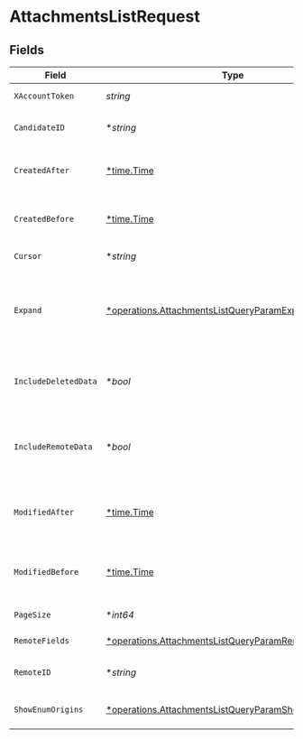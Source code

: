# AttachmentsListRequest


## Fields

| Field                                                                                                                              | Type                                                                                                                               | Required                                                                                                                           | Description                                                                                                                        |
| ---------------------------------------------------------------------------------------------------------------------------------- | ---------------------------------------------------------------------------------------------------------------------------------- | ---------------------------------------------------------------------------------------------------------------------------------- | ---------------------------------------------------------------------------------------------------------------------------------- |
| `XAccountToken`                                                                                                                    | *string*                                                                                                                           | :heavy_check_mark:                                                                                                                 | Token identifying the end user.                                                                                                    |
| `CandidateID`                                                                                                                      | **string*                                                                                                                          | :heavy_minus_sign:                                                                                                                 | If provided, will only return attachments for this candidate.                                                                      |
| `CreatedAfter`                                                                                                                     | [*time.Time](https://pkg.go.dev/time#Time)                                                                                         | :heavy_minus_sign:                                                                                                                 | If provided, will only return objects created after this datetime.                                                                 |
| `CreatedBefore`                                                                                                                    | [*time.Time](https://pkg.go.dev/time#Time)                                                                                         | :heavy_minus_sign:                                                                                                                 | If provided, will only return objects created before this datetime.                                                                |
| `Cursor`                                                                                                                           | **string*                                                                                                                          | :heavy_minus_sign:                                                                                                                 | The pagination cursor value.                                                                                                       |
| `Expand`                                                                                                                           | [*operations.AttachmentsListQueryParamExpand](../../../pkg/models/operations/attachmentslistqueryparamexpand.md)                   | :heavy_minus_sign:                                                                                                                 | Which relations should be returned in expanded form. Multiple relation names should be comma separated without spaces.             |
| `IncludeDeletedData`                                                                                                               | **bool*                                                                                                                            | :heavy_minus_sign:                                                                                                                 | Whether to include data that was marked as deleted by third party webhooks.                                                        |
| `IncludeRemoteData`                                                                                                                | **bool*                                                                                                                            | :heavy_minus_sign:                                                                                                                 | Whether to include the original data Merge fetched from the third-party to produce these models.                                   |
| `ModifiedAfter`                                                                                                                    | [*time.Time](https://pkg.go.dev/time#Time)                                                                                         | :heavy_minus_sign:                                                                                                                 | If provided, only objects synced by Merge after this date time will be returned.                                                   |
| `ModifiedBefore`                                                                                                                   | [*time.Time](https://pkg.go.dev/time#Time)                                                                                         | :heavy_minus_sign:                                                                                                                 | If provided, only objects synced by Merge before this date time will be returned.                                                  |
| `PageSize`                                                                                                                         | **int64*                                                                                                                           | :heavy_minus_sign:                                                                                                                 | Number of results to return per page.                                                                                              |
| `RemoteFields`                                                                                                                     | [*operations.AttachmentsListQueryParamRemoteFields](../../../pkg/models/operations/attachmentslistqueryparamremotefields.md)       | :heavy_minus_sign:                                                                                                                 | Deprecated. Use show_enum_origins.                                                                                                 |
| `RemoteID`                                                                                                                         | **string*                                                                                                                          | :heavy_minus_sign:                                                                                                                 | The API provider's ID for the given object.                                                                                        |
| `ShowEnumOrigins`                                                                                                                  | [*operations.AttachmentsListQueryParamShowEnumOrigins](../../../pkg/models/operations/attachmentslistqueryparamshowenumorigins.md) | :heavy_minus_sign:                                                                                                                 | Which fields should be returned in non-normalized form.                                                                            |